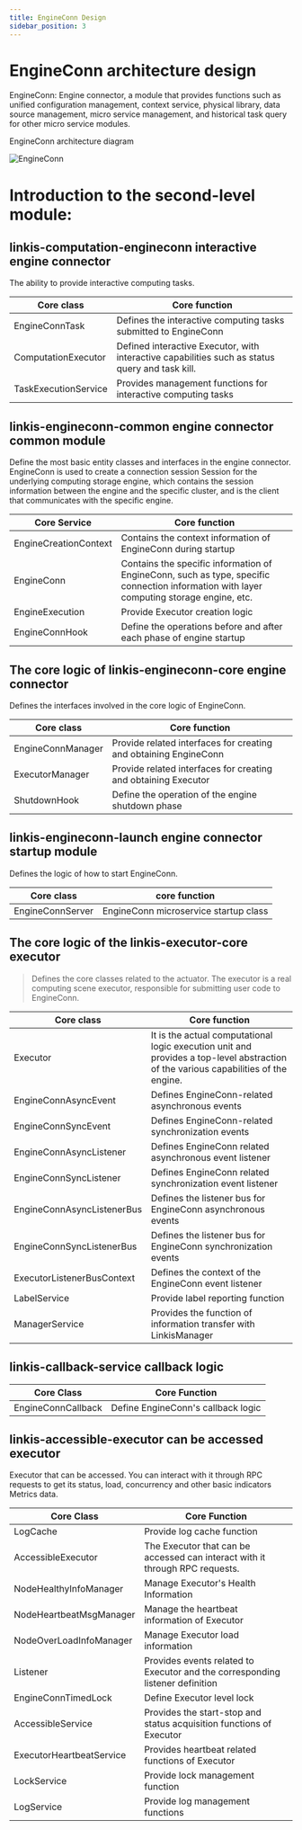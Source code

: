 ```yaml
---
title: EngineConn Design
sidebar_position: 3
---
```


EngineConn architecture design
==================

EngineConn: Engine connector, a module that provides functions such as unified configuration management, context service, physical library, data source management, micro service management, and historical task query for other micro service modules.

EngineConn architecture diagram

![EngineConn](/Images/Architecture/EngineConn/engineconn-01.png)

Introduction to the second-level module:
==============

linkis-computation-engineconn interactive engine connector
---------------------------------------------

The ability to provide interactive computing tasks.

| Core class               | Core function                                                   |
|----------------------|------------------------------------------------------------|
| EngineConnTask       | Defines the interactive computing tasks submitted to EngineConn                     |
| ComputationExecutor  | Defined interactive Executor, with interactive capabilities such as status query and task kill. |
| TaskExecutionService | Provides management functions for interactive computing tasks                             |

linkis-engineconn-common engine connector common module
--------------------------------------------

Define the most basic entity classes and interfaces in the engine connector. EngineConn is used to create a connection session Session for the underlying computing storage engine, which contains the session information between the engine and the specific cluster, and is the client that communicates with the specific engine.

| Core Service           | Core function                                                             |
|-----------------------|----------------------------------------------------------------------|
| EngineCreationContext | Contains the context information of EngineConn during startup                               |
| EngineConn            | Contains the specific information of EngineConn, such as type, specific connection information with layer computing storage engine, etc. |
| EngineExecution       | Provide Executor creation logic                                               |
| EngineConnHook        | Define the operations before and after each phase of engine startup                                       |

The core logic of linkis-engineconn-core engine connector
------------------------------------------

Defines the interfaces involved in the core logic of EngineConn.

| Core class            | Core function                           |
|-------------------|------------------------------------|
| EngineConnManager | Provide related interfaces for creating and obtaining EngineConn |
| ExecutorManager   | Provide related interfaces for creating and obtaining Executor   |
| ShutdownHook      | Define the operation of the engine shutdown phase             |

linkis-engineconn-launch engine connector startup module
------------------------------------------

Defines the logic of how to start EngineConn.

| Core class           | core function                 |
|------------------|--------------------------|
| EngineConnServer | EngineConn microservice startup class |

The core logic of the linkis-executor-core executor
------------------------------------

>   Defines the core classes related to the actuator. The executor is a real computing scene executor, responsible for submitting user code to EngineConn.

| Core class                 | Core function                                                   |
|----------------------------|------------------------------------------------------------|
| Executor | It is the actual computational logic execution unit and provides a top-level abstraction of the various capabilities of the engine. |
| EngineConnAsyncEvent | Defines EngineConn-related asynchronous events |
| EngineConnSyncEvent | Defines EngineConn-related synchronization events |
| EngineConnAsyncListener | Defines EngineConn related asynchronous event listener |
| EngineConnSyncListener | Defines EngineConn related synchronization event listener |
| EngineConnAsyncListenerBus | Defines the listener bus for EngineConn asynchronous events |
| EngineConnSyncListenerBus | Defines the listener bus for EngineConn synchronization events |
| ExecutorListenerBusContext | Defines the context of the EngineConn event listener |
| LabelService | Provide label reporting function |
| ManagerService | Provides the function of information transfer with LinkisManager |

linkis-callback-service callback logic
-------------------------------

| Core Class         | Core Function |
|--------------------|--------------------------|
| EngineConnCallback | Define EngineConn's callback logic |

linkis-accessible-executor can be accessed executor
--------------------------------------------

Executor that can be accessed. You can interact with it through RPC requests to get its status, load, concurrency and other basic indicators Metrics data.


| Core Class               | Core Function                                   |
|--------------------------|-------------------------------------------------|
| LogCache | Provide log cache function |
| AccessibleExecutor | The Executor that can be accessed can interact with it through RPC requests. |
| NodeHealthyInfoManager | Manage Executor's Health Information |
| NodeHeartbeatMsgManager | Manage the heartbeat information of Executor |
| NodeOverLoadInfoManager | Manage Executor load information |
| Listener | Provides events related to Executor and the corresponding listener definition |
| EngineConnTimedLock | Define Executor level lock |
| AccessibleService | Provides the start-stop and status acquisition functions of Executor |
| ExecutorHeartbeatService | Provides heartbeat related functions of Executor |
| LockService | Provide lock management function |
| LogService | Provide log management functions |